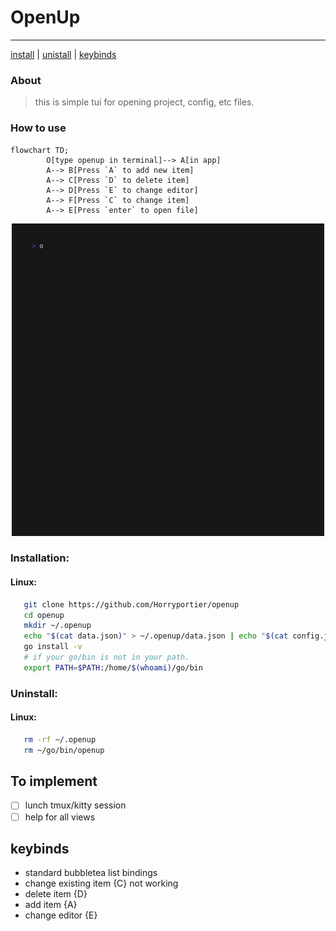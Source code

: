 # OpenUp
___
[install](#installation) | [unistall](#uninstall) | [keybinds](#keybinds)

### About
> this is simple tui for opening project, config, etc files.

### How to use

```mermaid
flowchart TD;
        O[type openup in terminal]--> A[in app]
        A--> B[Press `A` to add new item]
        A--> C[Press `D` to delete item]
        A--> D[Press `E` to change editor]
        A--> F[Press `C` to change item]
        A--> E[Press `enter` to open file]
```
<p align="center">
<img src="https://raw.githubusercontent.com/Horryportier/openup/main/v1/openupvid.gif" width=500 />
</p>

### Installation:

#### Linux:

```bash
   git clone https://github.com/Horryportier/openup
   cd openup
   mkdir ~/.openup
   echo "$(cat data.json)" > ~/.openup/data.json | echo "$(cat config.json)" > ~/.openup/config.json
   go install -v
   # if your go/bin is not in your path.
   export PATH=$PATH:/home/$(whoami)/go/bin
```
### Uninstall:

#### Linux:

```bash
   rm -rf ~/.openup
   rm ~/go/bin/openup
```


## To implement
- [ ] lunch tmux/kitty session
- [ ] help for all views

## keybinds

- standard bubbletea list bindings
- change existing item {C} not working 
- delete item {D}
- add item {A}
- change editor {E}

